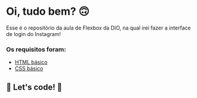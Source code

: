 # Oi, tudo bem? 🙃

Esse é o repositório da aula de Flexbox da DIO, na qual irei fazer a interface de login do Instagram! 

### Os requisitos foram:

* [HTML básico](https://www.w3schools.com/html/)
* [CSS básico](https://developer.mozilla.org/pt-BR/docs/Web/CSS)

## 🚀 Let's code! 🚀

